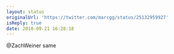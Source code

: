 ```yaml
---
layout: status
originalUrl: 'https://twitter.com/marcgg/status/25132959927'
isReply: true
date: 2010-09-21 16:28:18
---
```


@ZachWeiner same
